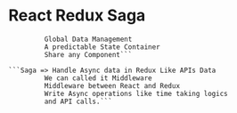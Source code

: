 # React Redux Saga

```Redux => Library for State Management
         Global Data Management
         A predictable State Container
         Share any Component```

```Saga => Handle Async data in Redux Like APIs Data
         We can called it Middleware
         Middleware between React and Redux
         Write Async operations like time taking logics 
         and API calls.```
